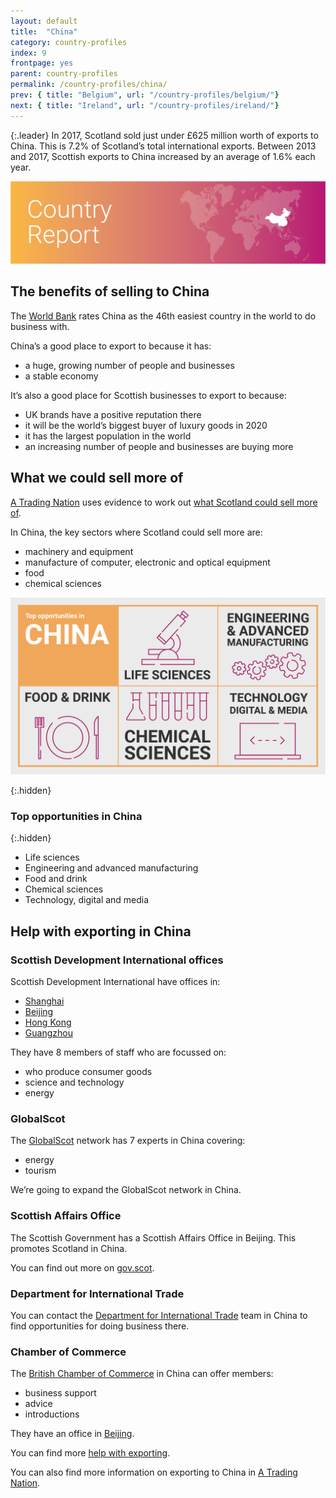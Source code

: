 ```yaml
---
layout: default
title:  "China"
category: country-profiles
index: 9
frontpage: yes
parent: country-profiles
permalink: /country-profiles/china/
prev: { title: "Belgium", url: "/country-profiles/belgium/"}
next: { title: "Ireland", url: "/country-profiles/ireland/"}
---
```


{:.leader}
In 2017, Scotland sold just under £625 million worth of exports to China. This is 7.2% of Scotland’s total international exports. Between 2013 and 2017, Scottish exports to China increased by an average of 1.6% each year.

![An image of China outlined on a map](/assets/images/country_maps/09-China.png)

## The benefits of selling to China
The [World Bank](http://www.doingbusiness.org/en/rankings) rates China as the 46th easiest country in the world to do business with.

China’s a good place to export to because it has:

* a huge, growing number of people and businesses
* a stable economy

It’s also a good place for Scottish businesses to export to because:

* UK brands have a positive reputation there
* it will be the world’s biggest buyer of luxury goods in 2020
* it has the largest population in the world
* an increasing number of people and businesses are buying more

## What we could sell more of
[A Trading Nation](https://www.gov.scot/publications/scotland-a-trading-nation/) uses evidence to work out [what Scotland could sell more of](/what-we-could-sell-more-of/).

In China, the key sectors where Scotland could sell more are:

* machinery and equipment
* manufacture of computer, electronic and optical equipment
* food
* chemical sciences

![An infographic of top opportunities in China](/assets/images/country_infographics/09-China-top-opportunities.png)

{:.hidden}
### Top opportunities in China

{:.hidden}
* Life sciences
* Engineering and advanced manufacturing
* Food and drink
* Chemical sciences
* Technology, digital and media

## Help with exporting in China

### Scottish Development International offices
Scottish Development International have offices in:

* [Shanghai](https://www.sdi.co.uk/about-sdi/global-offices/asia-and-pacific/china-shanghai)
* [Beijing](https://www.sdi.co.uk/about-sdi/global-offices/asia-and-pacific/china-beijing)
* [Hong Kong](https://www.sdi.co.uk/about-sdi/global-offices/asia-and-pacific/china-hong-kong)
* [Guangzhou](https://www.sdi.co.uk/about-sdi/global-offices/asia-and-pacific/china-guangzhou)

They have 8 members of staff who are focussed on:

* who produce consumer goods
* science and technology
* energy

### GlobalScot
The [GlobalScot](https://www.globalscot.com/) network has 7 experts in China covering:

* energy
* tourism

We’re going to expand the GlobalScot network in China.

### Scottish Affairs Office
The Scottish Government has a Scottish Affairs Office in Beijing. This promotes Scotland in China.

You can find out more on [gov.scot](https://www.gov.scot/policies/international-relations/international-offices/).

### Department for International Trade
You can contact the [Department for International Trade](https://www.gov.uk/guidance/exporting-to-china) team in China to find opportunities for doing business there.

### Chamber of Commerce
The [British Chamber of Commerce](https://www.britishchamber.cn/en/) in China can offer members:

* business support
* advice
* introductions

They have an office in [Beijing](https://www.britishchamber.cn/en/contact/).

You can find more [help with exporting](/help-for-businesses/).

You can also find more information on exporting to China in [A Trading Nation](https://www.gov.scot/publications/scotland-a-trading-nation/).
